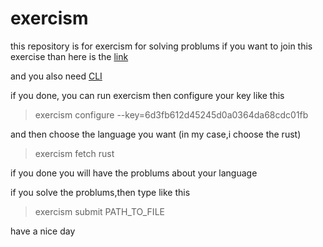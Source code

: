 # exercism

this repository is for exercism for solving problums
if you want to join this exercise than here is the [link](http://exercism.io/)

and you also need [CLI](http://exercism.io/cli)

if you done, you can run exercism
then configure your key like this
>exercism configure --key=6d3fb612d45245d0a0364da68cdc01fb

and then choose the language you want (in my case,i choose the rust)
>exercism fetch rust

if you done you will have the problums about your language

if you solve the problums,then type like this
>exercism submit PATH_TO_FILE

have a nice day

